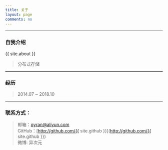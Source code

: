 ```yaml
---
title: 关于
layout: page
comments: no
---
```


---

### 自我介绍

{{ site.about }}

> 分布式存储


---

### 经历

> 2014.07 ~ 2018.10               
 
----

### 联系方式：

> 邮箱：qyran@aliyun.com  
> GitHub：[http://github.com/{{ site.github }}](http://github.com/{{ site.github }})  
> 微博: 异次元

